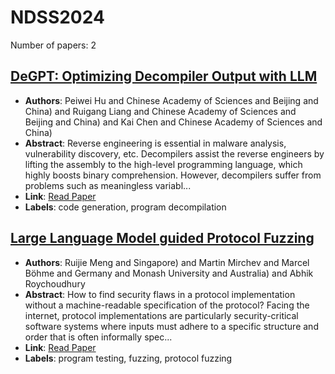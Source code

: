 # NDSS2024

Number of papers: 2

## [DeGPT: Optimizing Decompiler Output with LLM](paper_1.md)
- **Authors**: Peiwei Hu and Chinese Academy of Sciences and Beijing and China) and Ruigang Liang and Chinese Academy of Sciences and Beijing and China) and Kai Chen and Chinese Academy of Sciences and China)
- **Abstract**: Reverse engineering is essential in malware analysis, vulnerability discovery, etc. Decompilers assist the reverse engineers by lifting the assembly to the high-level programming language, which highly boosts binary comprehension. However, decompilers suffer from problems such as meaningless variabl...
- **Link**: [Read Paper](https://www.ndss-symposium.org/ndss-paper/degpt-optimizing-decompiler-output-with-llm)
- **Labels**: code generation, program decompilation

## [Large Language Model guided Protocol Fuzzing](paper_2.md)
- **Authors**: Ruijie Meng and Singapore) and Martin Mirchev and Marcel Böhme and Germany and Monash University and Australia) and Abhik Roychoudhury
- **Abstract**: How to find security flaws in a protocol implementation without a machine-readable specification of the protocol? Facing the internet, protocol implementations are particularly security-critical software systems where inputs must adhere to a specific structure and order that is often informally spec...
- **Link**: [Read Paper](https://www.ndss-symposium.org/ndss-paper/large-language-model-guided-protocol-fuzzing)
- **Labels**: program testing, fuzzing, protocol fuzzing

